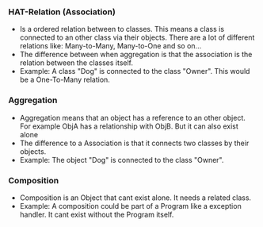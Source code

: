 ### HAT-Relation (Association)
- Is a ordered relation between to classes. This means a class is connected to an other class via their objects. There are a lot of different relations like: Many-to-Many, Many-to-One and so on... 
- The difference between when aggregation is that the association is the relation between the classes itself.
- Example: A class "Dog" is connected to the class "Owner". This would be a One-To-Many relation.

### Aggregation
- Aggregation means that an object has a reference to an other object. For example ObjA has a relationship with ObjB. But it can also exist alone
- The difference to a Association is that it connects two classes by their objects.
- Example: The object "Dog" is connected to the class "Owner".

### Composition
- Composition is an Object that cant exist alone. It needs a related class.
- Example: A composition could be part of a Program like a exception handler. It cant exist without the Program itself. 